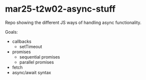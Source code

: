 # mar25-t2w02-async-stuff
Repo showing the different JS ways of handling async functionality.

Goals:

- callbacks 
	- setTimeout 
- promises 
	- sequential promises 
	- parallel promises 
- fetch 
- async/await syntax 

